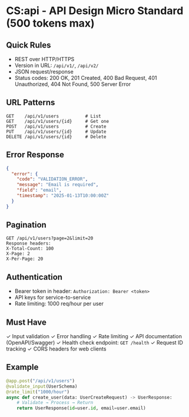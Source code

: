 # CS:api - API Design Micro Standard (500 tokens max)

## Quick Rules
- REST over HTTP/HTTPS
- Version in URL: `/api/v1/`, `/api/v2/`
- JSON request/response
- Status codes: 200 OK, 201 Created, 400 Bad Request, 401 Unauthorized, 404 Not Found, 500 Server Error

## URL Patterns
```
GET    /api/v1/users          # List
GET    /api/v1/users/{id}     # Get one
POST   /api/v1/users          # Create
PUT    /api/v1/users/{id}     # Update
DELETE /api/v1/users/{id}     # Delete
```

## Error Response
```json
{
  "error": {
    "code": "VALIDATION_ERROR",
    "message": "Email is required",
    "field": "email",
    "timestamp": "2025-01-13T10:00:00Z"
  }
}
```

## Pagination
```
GET /api/v1/users?page=2&limit=20
Response headers:
X-Total-Count: 100
X-Page: 2
X-Per-Page: 20
```

## Authentication
- Bearer token in header: `Authorization: Bearer <token>`
- API keys for service-to-service
- Rate limiting: 1000 req/hour per user

## Must Have
✓ Input validation
✓ Error handling
✓ Rate limiting
✓ API documentation (OpenAPI/Swagger)
✓ Health check endpoint: `GET /health`
✓ Request ID tracking
✓ CORS headers for web clients

## Example
```python
@app.post("/api/v1/users")
@validate_input(UserSchema)
@rate_limit("1000/hour")
async def create_user(data: UserCreateRequest) -> UserResponse:
    # Validate → Process → Return
    return UserResponse(id=user.id, email=user.email)
```